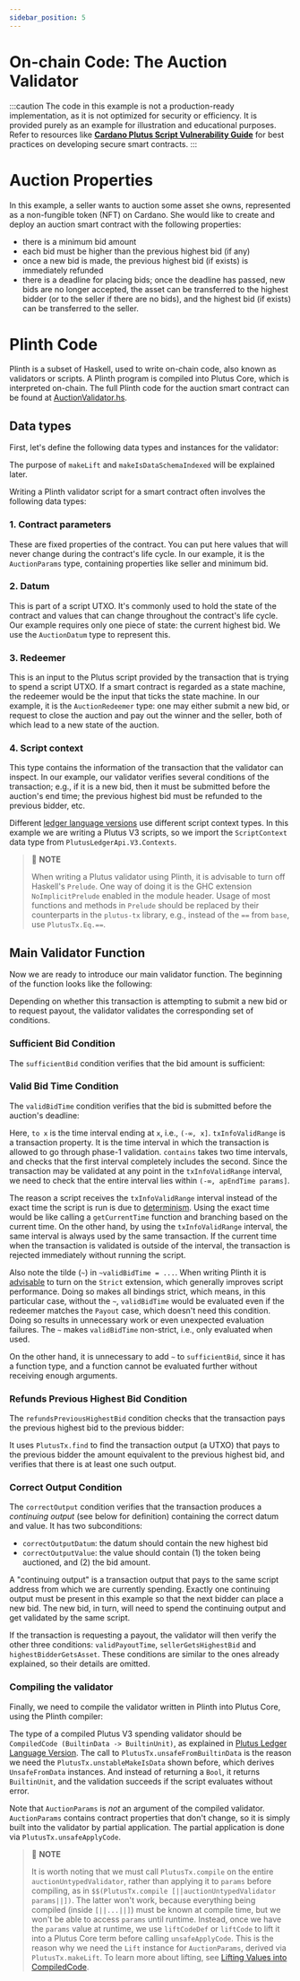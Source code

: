 ```yaml
---
sidebar_position: 5
---
```


# On-chain Code: The Auction Validator

:::caution
The code in this example is not a production-ready implementation, as it is not optimized for security or efficiency.
It is provided purely as an example for illustration and educational purposes.
Refer to resources like **[Cardano Plutus Script Vulnerability Guide](https://library.mlabs.city/common-plutus-security-vulnerabilities)** for best practices on developing secure smart contracts.
:::

# Auction Properties

In this example, a seller wants to auction some asset she owns, represented as a non-fungible token (NFT) on Cardano.
She would like to create and deploy an auction smart contract with the following properties:

- there is a minimum bid amount
- each bid must be higher than the previous highest bid (if any)
- once a new bid is made, the previous highest bid (if exists) is immediately refunded
- there is a deadline for placing bids; once the deadline has passed, new bids are no longer accepted, the asset can be transferred to the highest bidder (or to the seller if there are no bids), and the highest bid (if exists) can be transferred to the seller.

# Plinth Code

Plinth is a subset of Haskell, used to write on-chain code, also known as validators or scripts.
A Plinth program is compiled into Plutus Core, which is interpreted on-chain.
The full Plinth code for the auction smart contract can be found at [AuctionValidator.hs](https://github.com/IntersectMBO/plinth-template/blob/main/src/AuctionValidator.hs).

<!-- will need to update the link and file location for the new docs platform implementation -->

## Data types

First, let's define the following data types and instances for the validator:

<LiteralInclude file="AuctionValidator.hs" language="haskell" title="Data types" start="-- BLOCK1" end="-- BLOCK2" />

The purpose of `makeLift` and `makeIsDataSchemaIndexed` will be explained later.

Writing a Plinth validator script for a smart contract often involves the following data types:

### 1. Contract parameters

These are fixed properties of the contract. You can put here values that will never change during the contract's life cycle.
In our example, it is the `AuctionParams` type, containing properties like seller and minimum bid.

### 2. Datum

This is part of a script UTXO.
It's commonly used to hold the state of the contract and values that can change throughout the contract's life cycle.
Our example requires only one piece of state: the current highest bid.
We use the `AuctionDatum` type to represent this.

### 3. Redeemer

This is an input to the Plutus script provided by the transaction that is trying to spend a script UTXO.
If a smart contract is regarded as a state machine, the redeemer would be the input that ticks the state machine.
In our example, it is the `AuctionRedeemer` type: one may either submit a new bid, or request to close the auction and pay out the winner and the seller, both of which lead to a new state of the auction.

### 4. Script context

This type contains the information of the transaction that the validator can inspect.
In our example, our validator verifies several conditions of the transaction; e.g., if it is a new bid, then it must be submitted before the auction's end time; the previous highest bid must be refunded to the previous bidder, etc.

Different [ledger language versions](../working-with-scripts/ledger-language-version.md) use different script context types.
In this example we are writing a Plutus V3 scripts, so we import the `ScriptContext` data type from `PlutusLedgerApi.V3.Contexts`.

> :pushpin: **NOTE**
>
> When writing a Plutus validator using Plinth, it is advisable to turn off Haskell's `Prelude`. One way of doing it is the GHC extension `NoImplicitPrelude` enabled in the module header.
> Usage of most functions and methods in `Prelude` should be replaced by their counterparts in the `plutus-tx` library, e.g., instead of the `==` from `base`, use `PlutusTx.Eq.==`.

## Main Validator Function

Now we are ready to introduce our main validator function.
The beginning of the function looks like the following:

<LiteralInclude file="AuctionValidator.hs" language="haskell" title="Main validator function" start="-- BLOCK2" end="-- BLOCK3" />

Depending on whether this transaction is attempting to submit a new bid or to request payout, the validator validates the corresponding set of conditions.

### Sufficient Bid Condition

The `sufficientBid` condition verifies that the bid amount is sufficient:

<LiteralInclude file="AuctionValidator.hs" language="haskell" title="Sufficient bid condition" start="-- BLOCK3" end="-- BLOCK4" />

### Valid Bid Time Condition

The `validBidTime` condition verifies that the bid is submitted before the auction's deadline:

<LiteralInclude file="AuctionValidator.hs" language="haskell" title="Valid bid time condition" start="-- BLOCK4" end="-- BLOCK5" />

Here, `to x` is the time interval ending at `x`, i.e., `(-∞, x]`.
`txInfoValidRange` is a transaction property.
It is the time interval in which the transaction is allowed to go through phase-1 validation.
`contains` takes two time intervals, and checks that the first interval completely includes the second.
Since the transaction may be validated at any point in the `txInfoValidRange` interval, we need to check that the entire interval lies within `(-∞, apEndTime params]`.

The reason a script receives the `txInfoValidRange` interval instead of the exact time the script is run is due to [determinism](https://iohk.io/en/blog/posts/2021/09/06/no-surprises-transaction-validation-on-cardano/).
Using the exact time would be like calling a `getCurrentTime` function and branching based on the current time.
On the other hand, by using the `txInfoValidRange` interval, the same interval is always used by the same transaction.
If the current time when the transaction is validated is outside of the interval, the transaction is rejected immediately without running the script.

Also note the tilde (`~`) in `~validBidTime = ...`.
When writing Plinth it is [advisable](../using-plinth/compiling-plinth.md) to turn on the `Strict` extension, which generally improves script performance.
Doing so makes all bindings strict, which means, in this particular case, without the `~`, `validBidTime` would be evaluated even if the redeemer matches the `Payout` case, which doesn't need this condition.
Doing so results in unnecessary work or even unexpected evaluation failures.
The `~` makes `validBidTime` non-strict, i.e., only evaluated when used.

On the other hand, it is unnecessary to add `~` to `sufficientBid`, since it has a function type, and a function cannot be evaluated further without receiving enough arguments.

### Refunds Previous Highest Bid Condition

The `refundsPreviousHighestBid` condition checks that the transaction pays the previous highest bid to the previous bidder:

<LiteralInclude file="AuctionValidator.hs" language="haskell" title="Refunds previous highest bid condition" start="-- BLOCK5" end="-- BLOCK6" />

It uses `PlutusTx.find` to find the transaction output (a UTXO) that pays to the previous bidder the amount equivalent to the previous highest bid, and verifies that there is at least one such output.

### Correct Output Condition

The `correctOutput` condition verifies that the transaction produces a *continuing output* (see below for definition) containing the correct datum and value.
It has two subconditions:

- `correctOutputDatum`: the datum should contain the new highest bid
- `correctOutputValue`: the value should contain (1) the token being auctioned, and (2) the bid amount.

<LiteralInclude file="AuctionValidator.hs" language="haskell" title="Correct new datum condition" start="-- BLOCK6" end="-- BLOCK7" />

A "continuing output" is a transaction output that pays to the same script address from which we are currently spending.
Exactly one continuing output must be present in this example so that the next bidder can place a new bid.
The new bid, in turn, will need to spend the continuing output and get validated by the same script.

If the transaction is requesting a payout, the validator will then verify the other three conditions: `validPayoutTime`, `sellerGetsHighestBid` and `highestBidderGetsAsset`.
These conditions are similar to the ones already explained, so their details are omitted.

### Compiling the validator

Finally, we need to compile the validator written in Plinth into Plutus Core, using the Plinth compiler:

<LiteralInclude file="AuctionValidator.hs" language="haskell" title="Compiling the validator" start="-- BLOCK8" end="-- BLOCK9" />

The type of a compiled Plutus V3 spending validator should be `CompiledCode (BuiltinData -> BuiltinUnit)`, as explained in [Plutus Ledger Language Version](../working-with-scripts/ledger-language-version.md).
The call to `PlutusTx.unsafeFromBuiltinData` is the reason we need the `PlutusTx.unstableMakeIsData` shown before, which derives `UnsafeFromData` instances.
And instead of returning a `Bool`, it returns `BuiltinUnit`, and the validation succeeds if the script evaluates without error.

Note that `AuctionParams` is _not_ an argument of the compiled validator.
`AuctionParams` contains contract properties that don't change, so it is simply built into the validator by partial application.
The partial application is done via `PlutusTx.unsafeApplyCode`.

> :pushpin: **NOTE**
>
> It is worth noting that we must call `PlutusTx.compile` on the entire `auctionUntypedValidator`, rather than applying it to `params` before compiling, as in `$$(PlutusTx.compile [||auctionUntypedValidator params||])`.
> The latter won't work, because everything being compiled (inside `[||...||]`) must be known at compile time, but we won't be able to access `params` until runtime.
> Instead, once we have the `params` value at runtime, we use `liftCodeDef` or `liftCode` to lift it into a Plutus Core term before calling `unsafeApplyCode`.
> This is the reason why we need the `Lift` instance for `AuctionParams`, derived via `PlutusTx.makeLift`.
> To learn more about lifting, see [Lifting Values into CompiledCode](../using-plinth/lifting.md).
